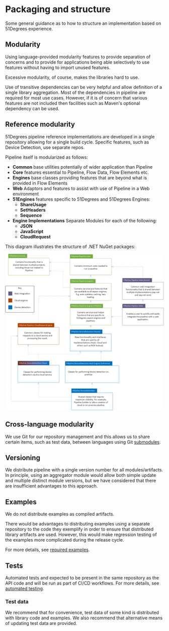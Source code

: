 # Packaging and structure

Some general guidance as to how to structure an implementation based on 
51Degrees experience.

## Modularity

Using language-provided modularity features to provide separation
of concerns and to provide for applications being able selectively to
use features  without having to import unused features.

Excessive modularity, of course, makes the libraries hard to use.

Use of transitive dependencies can be very helpful and allow definition
of a single library aggregation. Most of the dependencies in pipeline
are required for most use cases. However, if it is of concern that various
features are not included then facilities such as Maven's optional dependency can 
be used.

## Reference modularity

51Degrees pipeline reference implementations are developed in a single repository
allowing for a single build cycle. Specific features, such as Device Detection,
use separate repos.

Pipeline itself is modularized as follows:

- **Common** base utilities potentially of wider application than Pipeline
- **Core** features essential to Pipeline, Flow Data, Flow Elements etc.
- **Engines** base classes providing features that are beyond what is provided in Flow Elements
- **Web** Adaptors and features to assist with use of Pipeline in a Web environment
- **51Engines** features specific to 51Degrees and 51Degrees Engines:
  - **ShareUsage**
  - **SetHeaders**
  - **Sequence**
- **Engine Implementations** Separate Modules for each of the following:
    - **JSON**
    - **JavaScript**
    - **CloudRequest**

This diagram illustrates the structure of .NET NuGet packages:

![Illustration of package structure](images/v4%20Packages.png)

## Cross-language modularity

We use Git for our repository management and this allows us to share certain
items, such as test data, between languages using Git [submodules](https://git-scm.com/book/en/v2/Git-Tools-Submodules).

## Versioning

We distribute pipeline with a single version number for all modules/artifacts.
In principle, using an aggregator module would allow both simple update
and multiple distinct module versions, but we have considered that there
are insufficient advantages to this approach.

## Examples

We do not distribute examples as compiled artifacts. 

There would be advantages to distributing examples using a separate repository 
to the code they exemplify in order to
ensure that distributed library artifacts are used. However, this would make 
regression testing of the examples more complicated during the release cycle.

For more details, see [required examples](required-examples.md).

## Tests

Automated tests and expected to be present in the same repository as the
API code and will be run as part of CI/CD workflows.
For more details, see [automated testing](automated-testing.md).

### Test data

We recommend that for convenience, test data of some kind is distributed with 
library code and examples. We also recommend that alternative means of updating
test data are provided.

